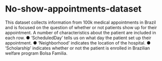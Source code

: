 # No-show-appointments-dataset
This dataset collects information from 100k medical appointments in Brazil and is focused on the question of whether or not patients show up for their appointment. A number of characteristics about the patient are included in each row. ● ‘ScheduledDay’ tells us on what day the patient set up their appointment. ● ‘Neighborhood’ indicates the location of the hospital. ● ‘Scholarship’ indicates whether or not the patient is enrolled in Brazilian welfare program Bolsa Familia.
